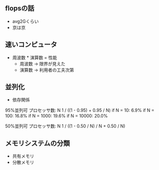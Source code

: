 ## flopsの話
* avg2Gくらい
* 京は京


## 速いコンピュータ
* 周波数 * 演算数 = 性能
    + 周波数 -> 限界が見えた
    + 演算数 -> 利用者の工夫次第


## 並列化
* 依存関係

95%並列可
プロセッサ数: N
1 / ((1 - 0.95) + 0.95 / N)
if N = 10:  6.9%
if N = 100: 16.8%
if N = 1000: 19.6%
if N = 10000: 20.0%

50%並列可
プロセッサ数: N
1 / ((1 - 0.50 / N) / N + 0.50 / N)

## メモリシステムの分類
* 共有メモリ
* 分散メモリ
